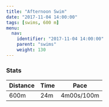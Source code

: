 ```yaml
---
title: "Afternoon Swim"
date: "2017-11-04 14:00:00"
tags: [swims, 600 m]
menu:
  nav:
    identifier: "2017-11-04 14:00:00"
    parent: "swims"
    weight: 130
---
```


### Stats

| Distance | Time | Pace |
|----------|------|------|
|600m|24m|4m00s/100m|

